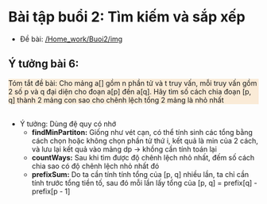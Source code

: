 # Bài tập buổi 2: Tìm kiếm và sắp xếp
- Đề bài: [/Home_work/Buoi2/img](/Home_work/Buoi2/img)

## Ý tưởng bài 6:
<div style="background-color: antiquewhite;">
    Tóm tắt đề bài: Cho mảng a[] gồm n phần tử và t truy vấn, mỗi truy vấn gồm 2 số p và q đại diện cho đoạn a[p] đến a[q]. Hãy tìm số cách chia đoạn [p, q] thành 2 mảng con sao cho chênh lệch tổng 2 mảng là nhỏ nhất
</div> <br>

- Ý tưởng: Dùng đệ quy có nhớ
    - **findMinPartiton:** Giống như vét cạn, có thể tính sinh các tổng bằng cách chọn hoặc không chọn phần tử thứ i, kết quả là min của 2 cách, và lưu lại kết quả vào mảng dp -> khồng cần tính toán lại
    - **countWays:** Sau khi tìm được độ chênh lệch nhỏ nhất, đếm số cách chia sao có độ chênh lệch nhỏ nhất đó
    - **prefixSum:** Do ta cần tính tính tổng của [p, q] nhiều lần, ta chỉ cần tính trước tổng tiền tố, sau đó mỗi lần lấy tổng của [p, q] = prefix[q] - prefix[p - 1]
